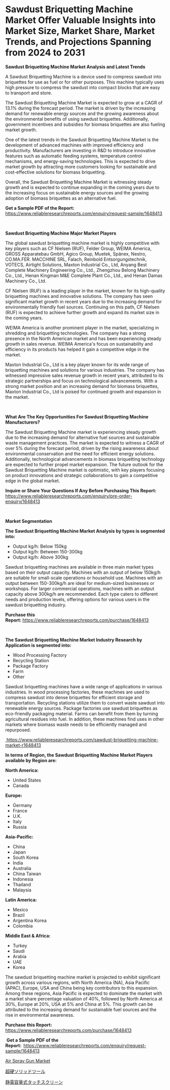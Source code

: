 <p><h1>Sawdust Briquetting Machine Market Offer Valuable Insights into Market Size, Market Share, Market Trends, and Projections Spanning from 2024 to 2031</h1></p><p><strong>Sawdust Briquetting Machine Market Analysis and Latest Trends</strong></p>
<p><p>A Sawdust Briquetting Machine is a device used to compress sawdust into briquettes for use as fuel or for other purposes. This machine typically uses high pressure to compress the sawdust into compact blocks that are easy to transport and store.</p><p>The Sawdust Briquetting Machine Market is expected to grow at a CAGR of 13.1% during the forecast period. The market is driven by the increasing demand for renewable energy sources and the growing awareness about the environmental benefits of using sawdust briquettes. Additionally, government incentives and subsidies for biomass briquettes are also fueling market growth.</p><p>One of the latest trends in the Sawdust Briquetting Machine Market is the development of advanced machines with improved efficiency and productivity. Manufacturers are investing in R&D to introduce innovative features such as automatic feeding systems, temperature control mechanisms, and energy-saving technologies. This is expected to drive market growth by attracting more customers looking for sustainable and cost-effective solutions for biomass briquetting.</p><p>Overall, the Sawdust Briquetting Machine Market is witnessing steady growth and is expected to continue expanding in the coming years due to the increasing focus on sustainable energy sources and the growing adoption of biomass briquettes as an alternative fuel.</p></p>
<p><strong>Get a Sample PDF of the Report:&nbsp;</strong> <a href="https://www.reliableresearchreports.com/enquiry/request-sample/1648413">https://www.reliableresearchreports.com/enquiry/request-sample/1648413</a></p>
<p>&nbsp;</p>
<p><strong>Sawdust Briquetting Machine Major Market Players</strong></p>
<p><p>The global sawdust briquetting machine market is highly competitive with key players such as CF Nielsen (RUF), Felder Group, WEIMA America, GROSS Apparatebau GmbH, Agico Group, Muetek, Spänex, Nestro, CO.MA.FER. MACCHINE SRL, Falach, Reinbold Entsorgungstechnik, VOTECS, Airtight Solutions, Maxton Industrial Co., Ltd, Anyang Best Complete Machinery Engineering Co., Ltd., Zhengzhou Belong Machinery Co., Ltd., Henan Kingman M&E Complete Plant Co., Ltd., and Henan Damas Machinery Co., Ltd.</p><p>CF Nielsen (RUF) is a leading player in the market, known for its high-quality briquetting machines and innovative solutions. The company has seen significant market growth in recent years due to the increasing demand for environmentally friendly fuel sources. Continuing on this path, CF Nielsen (RUF) is expected to achieve further growth and expand its market size in the coming years.</p><p>WEIMA America is another prominent player in the market, specializing in shredding and briquetting technologies. The company has a strong presence in the North American market and has been experiencing steady growth in sales revenue. WEIMA America's focus on sustainability and efficiency in its products has helped it gain a competitive edge in the market.</p><p>Maxton Industrial Co., Ltd is a key player known for its wide range of briquetting machines and solutions for various industries. The company has witnessed impressive sales revenue growth in recent years, attributed to its strategic partnerships and focus on technological advancements. With a strong market position and an increasing demand for biomass briquettes, Maxton Industrial Co., Ltd is poised for continued growth and expansion in the market.</p></p>
<p>&nbsp;</p>
<p><strong>What Are The Key Opportunities For Sawdust Briquetting Machine Manufacturers?</strong></p>
<p><p>The Sawdust Briquetting Machine market is experiencing steady growth due to the increasing demand for alternative fuel sources and sustainable waste management practices. The market is expected to witness a CAGR of over 5% during the forecast period, driven by the rising awareness about environmental conservation and the need for efficient energy solutions. Additionally, technological advancements in biomass briquetting technology are expected to further propel market expansion. The future outlook for the Sawdust Briquetting Machine market is optimistic, with key players focusing on product innovations and strategic collaborations to gain a competitive edge in the global market.</p></p>
<p><strong>Inquire or Share Your Questions If Any Before Purchasing This Report:</strong> <a href="https://www.reliableresearchreports.com/enquiry/pre-order-enquiry/1648413">https://www.reliableresearchreports.com/enquiry/pre-order-enquiry/1648413</a></p>
<p>&nbsp;</p>
<p><strong>Market Segmentation</strong></p>
<p><strong>The Sawdust Briquetting Machine Market Analysis by types is segmented into:</strong></p>
<p><ul><li>Output kg/h: Below 150kg</li><li>Output kg/h: Between 150-300kg</li><li>Output kg/h: Above 300kg</li></ul></p>
<p><p>Sawdust briquetting machines are available in three main market types based on their output capacity. Machines with an output of below 150kg/h are suitable for small-scale operations or household use. Machines with an output between 150-300kg/h are ideal for medium-sized businesses or workshops. For larger commercial operations, machines with an output capacity above 300kg/h are recommended. Each type caters to different needs and production levels, offering options for various users in the sawdust briquetting industry.</p></p>
<p><strong>Purchase this Report:&nbsp;</strong><a href="https://www.reliableresearchreports.com/purchase/1648413">https://www.reliableresearchreports.com/purchase/1648413</a></p>
<p>&nbsp;</p>
<p><strong>The Sawdust Briquetting Machine Market Industry Research by Application is segmented into:</strong></p>
<p><ul><li>Wood Processing Factory</li><li>Recycling Station</li><li>Package Factory</li><li>Farm</li><li>Other</li></ul></p>
<p><p>Sawdust briquetting machines have a wide range of applications in various industries. In wood processing factories, these machines are used to compress sawdust into dense briquettes for efficient storage and transportation. Recycling stations utilize them to convert waste sawdust into renewable energy sources. Package factories use sawdust briquettes as eco-friendly packaging material. Farms can benefit from them by turning agricultural residues into fuel. In addition, these machines find uses in other markets where biomass waste needs to be efficiently managed and repurposed.</p></p>
<p><a href="https://www.reliableresearchreports.com/sawdust-briquetting-machine-market-r1648413">&nbsp;https://www.reliableresearchreports.com/sawdust-briquetting-machine-market-r1648413</a></p>
<p><strong>In terms of Region, the Sawdust Briquetting Machine Market Players available by Region are:</strong></p>
<p>
    <p> <strong> North America: </strong>
        <ul>
            <li>United States</li>
            <li>Canada</li>
        </ul>
        </p> 
    <p> <strong> Europe: </strong>
        <ul>
            <li>Germany</li>
            <li>France</li>
            <li>U.K.</li>
            <li>Italy</li>
            <li>Russia</li>
        </ul>
        </p> 
    <p> <strong> Asia-Pacific: </strong>
        <ul>
            <li>China</li>
            <li>Japan</li>
            <li>South Korea</li>
            <li>India</li>
            <li>Australia</li>
            <li>China Taiwan</li>
            <li>Indonesia</li>
            <li>Thailand</li>
            <li>Malaysia</li>
        </ul>
        </p> 
    <p> <strong> Latin America: </strong>
        <ul>
            <li>Mexico</li>
            <li>Brazil</li>
            <li>Argentina Korea</li>
            <li>Colombia</li>
        </ul>
        </p> 
    <p> <strong> Middle East & Africa: </strong>
        <ul>
            <li>Turkey</li>
            <li>Saudi</li>
            <li>Arabia</li>
            <li>UAE</li>
            <li>Korea</li>
        </ul>
    </p>
    </p>
<p><p>The sawdust briquetting machine market is projected to exhibit significant growth across various regions, with North America (NA), Asia Pacific (APAC), Europe, USA and China being key contributors to this expansion. Among these regions, Asia Pacific is expected to dominate the market with a market share percentage valuation of 40%, followed by North America at 30%, Europe at 20%, USA at 5% and China at 5%. This growth can be attributed to the increasing demand for sustainable fuel sources and the rise in environmental awareness.</p></p>
<p><strong>Purchase this Report: </strong><a href="https://www.reliableresearchreports.com/purchase/1648413">https://www.reliableresearchreports.com/purchase/1648413</a></p>
<p>&nbsp;<strong>Get a Sample PDF of the Report:&nbsp;&nbsp;</strong><a href="https://www.reliableresearchreports.com/enquiry/request-sample/1648413">https://www.reliableresearchreports.com/enquiry/request-sample/1648413</a></p>
<p><strong></strong></p>
<p><p><a href="https://shimmer-gardenia-37a.notion.site/Air-Spray-Gun-Market-Size-Market-Outlook-and-Market-Forecast-2024-to-2031-93d484ae58644e1b8990a287f4423979">Air Spray Gun Market</a></p><p><a href="https://github.com/zoetazuur/Market-Research-Report-List-1/blob/main/753034030074.md">超硬ソリッドツール</a></p><p><a href="https://github.com/ihabdkwlxs948/Market-Research-Report-List-1/blob/main/631883330075.md">静電容量式タッチスクリーン</a></p></p>